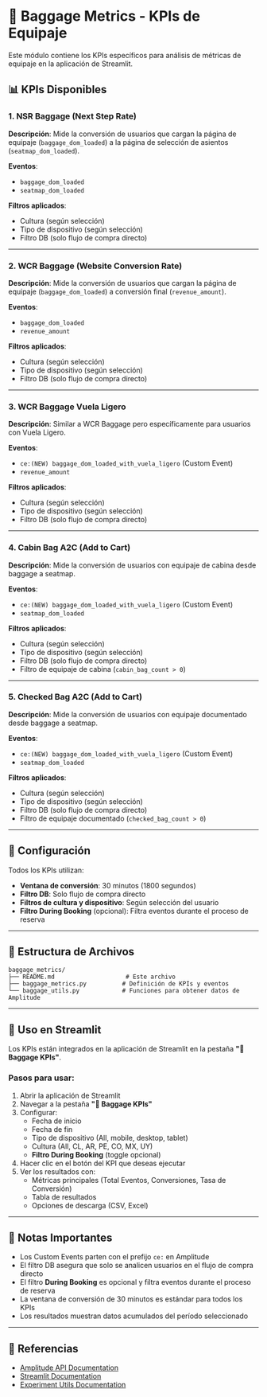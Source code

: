 # 🎒 Baggage Metrics - KPIs de Equipaje

Este módulo contiene los KPIs específicos para análisis de métricas de equipaje en la aplicación de Streamlit.

## 📊 KPIs Disponibles

### 1. NSR Baggage (Next Step Rate)
**Descripción**: Mide la conversión de usuarios que cargan la página de equipaje (`baggage_dom_loaded`) a la página de selección de asientos (`seatmap_dom_loaded`).

**Eventos**:
- `baggage_dom_loaded`
- `seatmap_dom_loaded`

**Filtros aplicados**:
- Cultura (según selección)
- Tipo de dispositivo (según selección)
- Filtro DB (solo flujo de compra directo)

---

### 2. WCR Baggage (Website Conversion Rate)
**Descripción**: Mide la conversión de usuarios que cargan la página de equipaje (`baggage_dom_loaded`) a conversión final (`revenue_amount`).

**Eventos**:
- `baggage_dom_loaded`
- `revenue_amount`

**Filtros aplicados**:
- Cultura (según selección)
- Tipo de dispositivo (según selección)
- Filtro DB (solo flujo de compra directo)

---

### 3. WCR Baggage Vuela Ligero
**Descripción**: Similar a WCR Baggage pero específicamente para usuarios con Vuela Ligero.

**Eventos**:
- `ce:(NEW) baggage_dom_loaded_with_vuela_ligero` (Custom Event)
- `revenue_amount`

**Filtros aplicados**:
- Cultura (según selección)
- Tipo de dispositivo (según selección)
- Filtro DB (solo flujo de compra directo)

---

### 4. Cabin Bag A2C (Add to Cart)
**Descripción**: Mide la conversión de usuarios con equipaje de cabina desde baggage a seatmap.

**Eventos**:
- `ce:(NEW) baggage_dom_loaded_with_vuela_ligero` (Custom Event)
- `seatmap_dom_loaded`

**Filtros aplicados**:
- Cultura (según selección)
- Tipo de dispositivo (según selección)
- Filtro DB (solo flujo de compra directo)
- Filtro de equipaje de cabina (`cabin_bag_count > 0`)

---

### 5. Checked Bag A2C (Add to Cart)
**Descripción**: Mide la conversión de usuarios con equipaje documentado desde baggage a seatmap.

**Eventos**:
- `ce:(NEW) baggage_dom_loaded_with_vuela_ligero` (Custom Event)
- `seatmap_dom_loaded`

**Filtros aplicados**:
- Cultura (según selección)
- Tipo de dispositivo (según selección)
- Filtro DB (solo flujo de compra directo)
- Filtro de equipaje documentado (`checked_bag_count > 0`)

---

## 🔧 Configuración

Todos los KPIs utilizan:
- **Ventana de conversión**: 30 minutos (1800 segundos)
- **Filtro DB**: Solo flujo de compra directo
- **Filtros de cultura y dispositivo**: Según selección del usuario
- **Filtro During Booking** (opcional): Filtra eventos durante el proceso de reserva

---

## 📁 Estructura de Archivos

```
baggage_metrics/
├── README.md                    # Este archivo
├── baggage_metrics.py          # Definición de KPIs y eventos
└── baggage_utils.py            # Funciones para obtener datos de Amplitude
```

---

## 🚀 Uso en Streamlit

Los KPIs están integrados en la aplicación de Streamlit en la pestaña **"🎒 Baggage KPIs"**.

### Pasos para usar:

1. Abrir la aplicación de Streamlit
2. Navegar a la pestaña **"🎒 Baggage KPIs"**
3. Configurar:
   - Fecha de inicio
   - Fecha de fin
   - Tipo de dispositivo (All, mobile, desktop, tablet)
   - Cultura (All, CL, AR, PE, CO, MX, UY)
   - **Filtro During Booking** (toggle opcional)
4. Hacer clic en el botón del KPI que deseas ejecutar
5. Ver los resultados con:
   - Métricas principales (Total Eventos, Conversiones, Tasa de Conversión)
   - Tabla de resultados
   - Opciones de descarga (CSV, Excel)

---

## 📝 Notas Importantes

- Los Custom Events parten con el prefijo `ce:` en Amplitude
- El filtro DB asegura que solo se analicen usuarios en el flujo de compra directo
- El filtro **During Booking** es opcional y filtra eventos durante el proceso de reserva
- La ventana de conversión de 30 minutos es estándar para todos los KPIs
- Los resultados muestran datos acumulados del período seleccionado

---

## 🔗 Referencias

- [Amplitude API Documentation](https://developers.amplitude.com/docs)
- [Streamlit Documentation](https://docs.streamlit.io/)
- [Experiment Utils Documentation](../streamlit/EXPERIMENT_UTILS_DOCUMENTATION.md)

